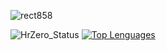 

<!--![Sem título](https://user-images.githubusercontent.com/6682086/150746205-11bc78f3-ad6c-45fa-9742-262596fe98ab.png)-->


![rect858](https://user-images.githubusercontent.com/6682086/151296297-e08564aa-98de-48ee-be29-7ea4aa249bee.png)

<!--
<div al>
  <a href="https://github.com/anderson-oliveira-git">
  <img height="180em" src="https://github-readme-stats-sigma-five.vercel.app/api?username=HrZero&show_icons=true&theme=dark&include_all_commits=true&count_private=true"/>
  <img height="180em" src="https:/github-readme-stats-sigma-five.vercel.app/top-langs/?username=anderson-oliveira-git&layout=compact&langs_count=7&theme=dark"/>
</div>
  -->
  
![HrZero_Status](https://github-readme-stats.vercel.app/api?username=HrZero&show_icons=true&theme=dark&hide_border=true)
[![Top Lenguages](https://github-readme-stats.vercel.app/api/top-langs/?username=anderson-oliveira-git&layout=compact&theme=dark&hide_border=true)](https://github.com/anderson-oliveira-git)

<!--
<div align="center">
  <a href="https://github.com/anderson-oliveira-git">
    <img src="https:///github-readme-stats-sigma-five.vercel.app/api/top-langs/?username=anderson-oliveira-git&hide_border=true&langs_count=6&layout=compact&theme=tokyonight" />
  </a>
    <a href="https://github.com/anderson-oliveira-git">
    <img src="https:///github-readme-stats-sigma-five.vercel.app/api?username=anderson-oliveira-git&hide_border=true&hide_title=true&layout=compact&show_icons=true&theme=tokyonight"/>
  </a>
</div>
-->

<div><br>
  
<!--   <img align="center" alt="dev-Js" height="30" width="40" src="https://raw.githubusercontent.com/devicons/devicon/master/icons/javascript/javascript-plain.svg"> -->
  

 <!-- <img align="center" alt="dev-Js" height="30" width="40" src="https://cdn.jsdelivr.net/gh/devicons/devicon/icons/nodejs/nodejs-original.svg" />-->
 <!-- <img align="center" alt="dev-React" height="30" width="40" src="https://raw.githubusercontent.com/devicons/devicon/master/icons/react/react-original.svg">-->
 <!-- <img align="center" alt="dev-js" height="30" width="40" src="https://cdn.jsdelivr.net/gh/devicons/devicon/icons/javascript/javascript-plain.svg" />-->
 <!-- <img align="center" alt="dev-ts" height="30" width="40" src="https://cdn.jsdelivr.net/gh/devicons/devicon/icons/typescript/typescript-plain.svg" /> -->
 <!-- <img align="center" alt="dev-CSharp" height="50" width="35" src="https://cdn.jsdelivr.net/gh/devicons/devicon/icons/csharp/csharp-original.svg" />-->
 <!-- <img align="center" alt="dev-php" height="50" width="60" src="https://cdn.jsdelivr.net/gh/devicons/devicon/icons/php/php-plain.svg" />-->
 <!-- <img align="center" alt="dev-laravel" height="30" width="40" src="https://cdn.jsdelivr.net/gh/devicons/devicon/icons/laravel/laravel-plain-wordmark.svg" />-->
 <!-- <img align="center" alt="dev-mysql" height="60" width="70" src="https://cdn.jsdelivr.net/gh/devicons/devicon/icons/mysql/mysql-original-wordmark.svg" />-->
 <!-- <img align="center" alt="dev-mongodb" height="40" width="50" src="https://cdn.jsdelivr.net/gh/devicons/devicon/icons/mongodb/mongodb-original.svg" />-->
 <!-- <img align="center" alt="dev-postgre" height="40" width="50" src="https://cdn.jsdelivr.net/gh/devicons/devicon/icons/postgresql/postgresql-plain-wordmark.svg" />-->
  
          
          
          
          
          
          
  
  <!--
  <img align="center" alt="dev-Python" height="30" width="40" src="https://raw.githubusercontent.com/devicons/devicon/master/icons/python/python-original.svg">
  <img align="center" alt="dev-Django" height="60" width="70" src="https://cdn.jsdelivr.net/gh/devicons/devicon/icons/django/django-original.svg">
  <img align="center" alt="dev-PHP" height="40" width="50" src="https://cdn.jsdelivr.net/gh/devicons/devicon/icons/php/php-original.svg">
  <img align="center" alt="dev-Laravel" height="30" width="40" src="https://cdn.jsdelivr.net/gh/devicons/devicon/icons/laravel/laravel-plain.svg">
  <img align="center" alt="dev-Composer" height="30" width="40" src="https://cdn.jsdelivr.net/gh/devicons/devicon/icons/composer/composer-original.svg">
  <img align="center" alt="dev-Node" height="30" width="40" src="https://cdn.jsdelivr.net/gh/devicons/devicon/icons/nodejs/nodejs-original.svg">
  
  #

  <img align="center" alt="dev-Postgres" height="30" width="40" src="https://cdn.jsdelivr.net/gh/devicons/devicon/icons/postgresql/postgresql-original.svg">
  <img align="center" alt="dev-Mysql" height="50" width="60" src="https://cdn.jsdelivr.net/gh/devicons/devicon/icons/mysql/mysql-original-wordmark.svg">
  <img align="center" alt="dev-Mongo" height="40" width="50" src="https://cdn.jsdelivr.net/gh/devicons/devicon/icons/mongodb/mongodb-plain-wordmark.svg">
  
  #

  <img align="center" alt="dev-Figma" height="30" width="40" src="https://cdn.jsdelivr.net/gh/devicons/devicon/icons/figma/figma-original.svg">
  <img align="center" alt="dev-Trello" height="30" width="40" src="https://cdn.jsdelivr.net/gh/devicons/devicon/icons/trello/trello-plain.svg">
  <img align="center" alt="dev-Godot" height="40" width="50" src="https://cdn.jsdelivr.net/gh/devicons/devicon/icons/godot/godot-original.svg">
  -->
</div>
